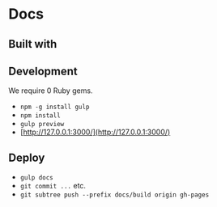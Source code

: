 # Docs

## Built with

## Development

We require 0 Ruby gems.

* `npm -g install gulp`
* `npm install`
* `gulp preview`
* [http://127.0.0.1:3000/](http://127.0.0.1:3000/)

## Deploy

* `gulp docs`
* `git commit ...` etc.
* `git subtree push --prefix docs/build origin gh-pages`

